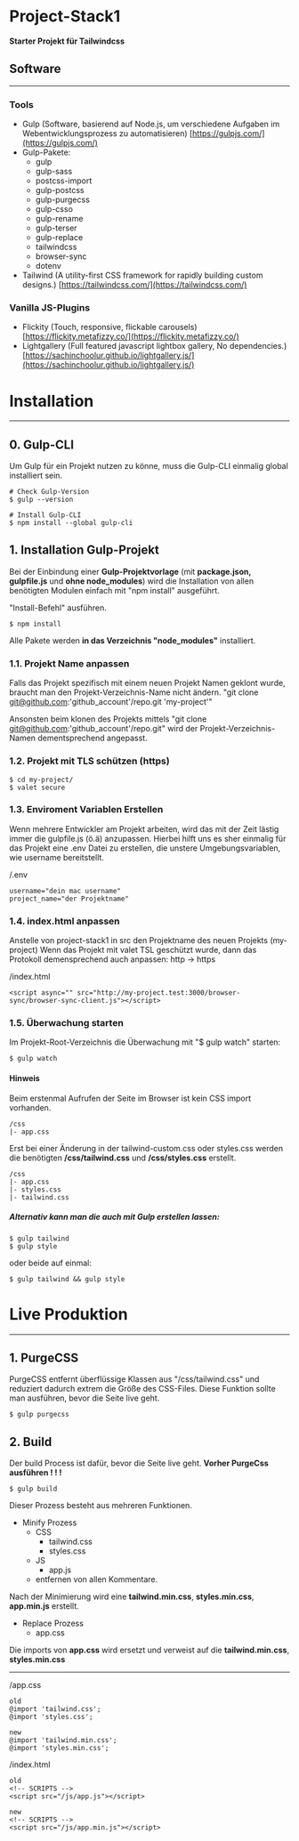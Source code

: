 # Project-Stack1
**Starter Projekt für Tailwindcss**

## Software

---

### Tools

- Gulp (Software, basierend auf Node.js, um verschiedene Aufgaben im Webentwicklungsprozess zu automatisieren)
[https://gulpjs.com/](https://gulpjs.com/)
- Gulp-Pakete: 
  * gulp 
  * gulp-sass
  * postcss-import
  * gulp-postcss
  * gulp-purgecss
  * gulp-csso
  * gulp-rename
  * gulp-terser
  * gulp-replace
  * tailwindcss
  * browser-sync
  * dotenv
- Tailwind (A utility-first CSS framework for rapidly building custom designs.)
[https://tailwindcss.com/](https://tailwindcss.com/)

### Vanilla JS-Plugins

- Flickity (Touch, responsive, flickable carousels)
[https://flickity.metafizzy.co/](https://flickity.metafizzy.co/)
- Lightgallery (Full featured javascript lightbox gallery, No dependencies.)
[https://sachinchoolur.github.io/lightgallery.js/](https://sachinchoolur.github.io/lightgallery.js/)

# Installation

---

## 0. Gulp-CLI

Um Gulp für ein Projekt nutzen zu könne, muss die Gulp-CLI einmalig global installiert sein. 

    # Check Gulp-Version
    $ gulp --version
    
    # Install Gulp-CLI
    $ npm install --global gulp-cli

## 1.  Installation Gulp-Projekt

Bei der Einbindung einer **Gulp-Projektvorlage** (mit **package.json, gulpfile.js** und **ohne node_modules**) wird die Installation von allen benötigten Modulen einfach mit "npm install" ausgeführt. 

 "Install-Befehl" ausführen.

    $ npm install

Alle Pakete werden **in das Verzeichnis "node_modules"** installiert.

### 1.1.  Projekt Name anpassen

Falls das Projekt spezifisch mit einem neuen Projekt Namen geklont wurde, braucht man den Projekt-Verzeichnis-Name nicht ändern.
    "git clone git@github.com:'github_account'/repo.git 'my-project'"

Ansonsten beim klonen des Projekts mittels "git clone git@github.com:'github_account'/repo.git" wird der Projekt-Verzeichnis-Namen dementsprechend angepasst. 


### 1.2. Projekt mit TLS schützen (https)
    $ cd my-project/
    $ valet secure

### 1.3. Enviroment Variablen Erstellen

Wenn mehrere Entwickler am Projekt arbeiten, wird das mit der Zeit lästig immer die gulpfile.js (ö.ä) anzupassen. Hierbei hilft uns es sher einmalig für das Projekt eine .env Datei zu erstellen, die unstere Umgebungsvariablen, wie username bereitstellt.

/.env

    username="dein mac username"
    project_name="der Projektname"

### 1.4. index.html anpassen

Anstelle von project-stack1 in src den Projektname des neuen Projekts (my-project)
Wenn das Projekt mit valet TSL geschützt wurde, dann das Protokoll demensprechend auch anpassen: http -> https

/index.html

    <script async="" src="http://my-project.test:3000/browser-sync/browser-sync-client.js"></script>


### 1.5. Überwachung starten

Im Projekt-Root-Verzeichnis die Überwachung mit "$ gulp watch" starten:

    $ gulp watch

#### Hinweis

Beim erstenmal Aufrufen der Seite im Browser ist kein CSS import vorhanden. 

    /css
    |- app.css

Erst bei einer Änderung in der tailwind-custom.css oder styles.css werden die benötigten **/css/tailwind.css** und **/css/styles.css** erstellt.

    /css
    |- app.css
    |- styles.css
    |- tailwind.css

##### Alternativ kann man die auch mit Gulp erstellen lassen:

    $ gulp tailwind
    $ gulp style

oder beide auf einmal:

    $ gulp tailwind && gulp style

# Live Produktion

---

## 1. PurgeCSS

PurgeCSS entfernt überflüssige Klassen aus  "/css/tailwind.css" und reduziert dadurch extrem die Größe des CSS-Files. Diese Funktion sollte man ausführen, bevor die Seite live geht.

    $ gulp purgecss

## 2. Build

Der build Process ist dafür, bevor die Seite live geht. 
**Vorher PurgeCss ausführen ! ! !**

    $ gulp build

Dieser Prozess besteht aus mehreren Funktionen.

- Minify Prozess
  - CSS
    - tailwind.css
    - styles.css 
  - JS
    - app.js
  - entfernen von allen Kommentare.

Nach der Minimierung wird eine **tailwind.min.css**, **styles.min.css**, **app.min.js**  erstellt.

- Replace Prozess
  - app.css
  
Die imports von **app.css** wird ersetzt und verweist auf die **tailwind.min.css**, **styles.min.css**

---

/app.css

    old
    @import 'tailwind.css';
    @import 'styles.css';

    new
    @import 'tailwind.min.css';
    @import 'styles.min.css';


/index.html

    old
    <!-- SCRIPTS -->
    <script src="/js/app.js"></script>

    new
    <!-- SCRIPTS -->
    <script src="/js/app.min.js"></script>

